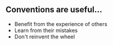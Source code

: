 ## Conventions are useful...

- Benefit from the experience of others
- Learn from their mistakes
- Don't reinvent the wheel
